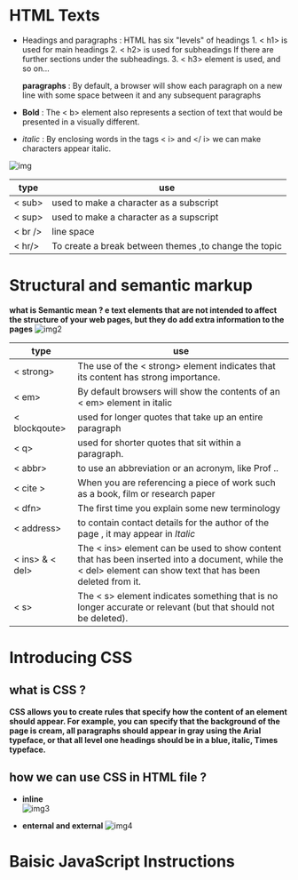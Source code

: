 # HTML Texts 
 * Headings and paragraphs : HTML has six "levels" of 
headings 1. < h1> is used for main headings
         2.   < h2> is used for subheadings If there are further sections under the subheadings. 
         3.  < h3> element is used, and so on...
 
    **paragraphs** : By default, a browser will show each paragraph on a new line  with some space between it and  any subsequent paragraphs

 * **Bold** : The < b> element also represents a section of text that would be 
presented in a visually different.
 * *italic* :  By enclosing words in the tags < i> and </ i> we can make 
characters appear italic.

![img](https://i.ytimg.com/vi/QfXvonM_MLc/maxresdefault.jpg)
  
  | type | use |
  |------|-----|
  |< sub> | used to make a character as a subscript |
  | < sup> | used to make a character as a supscript |
  | < br /> | line space | 
  | < hr/> | To create a break between themes ,to change the topic |
   
  
  # Structural and semantic markup

  **what is Semantic mean ? e text elements that are not intended to affect the structure of your web pages, but they do add extra information to the pages**
   ![img2](https://cdn.educba.com/academy/wp-content/uploads/2019/12/HTML5-Semantic-Elements.jpg)

   |type | use |
   |-----|-----|
   | < strong> | The use of the < strong> element indicates that its content has strong importance. |
   | < em> | By default browsers will show the contents of an < em> element in italic |
   | < blockqoute> | used for longer quotes that take up an entire paragraph |
   | < q> | used for shorter quotes that sit within a paragraph. |
   | < abbr> | to use an abbreviation or an acronym, like Prof .. |
   | < cite > | When you are referencing a piece of work such as a book, film or research paper | 
   | < dfn> | The first time you explain some new terminology | 
   | < address> | to contain contact details for the author of the page , it may appear in *Italic* |
   | < ins> & < del> | The < ins> element can be used to show content that has been inserted into a document, while the < del> element can show text that has been deleted from it. |
   | < s> | The < s> element indicates something that is no longer accurate or relevant (but that should not be deleted). |

   # Introducing CSS 

  ## what is CSS ? 
  **CSS allows you to create rules that specify how the content of an element should appear. For example, you can specify that the background of the page is cream, all paragraphs should appear in gray using the Arial typeface, or that all level one headings should be in a blue, italic, Times typeface.**
## how we can use CSS in HTML file ?
* **inline**  
![img3](https://miro.medium.com/max/1772/1*vMDthM9qBLsONvClseM_ew.png)

* **enternal and external**
![img4](https://www.bitdegree.org/learn/storage/media/images/8c4493d3-110c-4a95-8b70-7626ce2d2f4e.jpg)
 
 # Baisic JavaScript Instructions 
 








